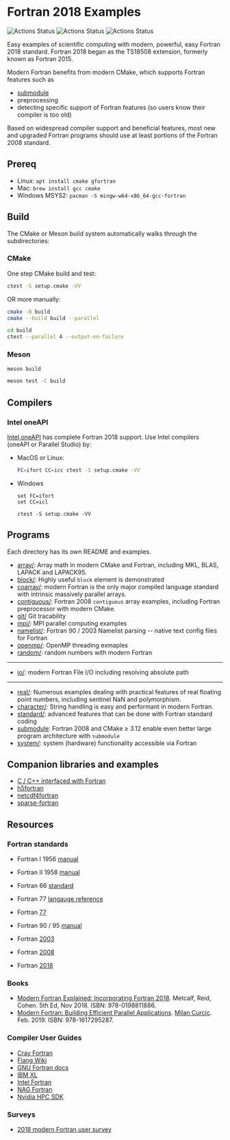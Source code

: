 # Fortran 2018 Examples

![Actions Status](https://github.com/scivision/fortran2018-examples/workflows/ci_linux/badge.svg)
![Actions Status](https://github.com/scivision/fortran2018-examples/workflows/ci_windows/badge.svg)
![Actions Status](https://github.com/scivision/fortran2018-examples/workflows/ci_macos/badge.svg)

Easy examples of scientific computing with modern, powerful, easy Fortran 2018 standard.
Fortran 2018 began as the TS18508 extension, formerly known as Fortran 2015.

Modern Fortran benefits from modern CMake, which supports Fortran features such as

* [submodule](https://github.com/scivision/fortran-submodule)
* preprocessing
* detecting specific support of Fortran features (so users know their compiler is too old)

Based on widespread compiler support and beneficial features, most new and upgraded Fortran programs should use at least portions of the Fortran 2008 standard.

## Prereq

* Linux: `apt install cmake gfortran`
* Mac: `brew install gcc cmake`
* Windows MSYS2: `pacman -S mingw-w64-x86_64-gcc-fortran`

## Build

The CMake or Meson build system automatically walks through the subdirectories:

### CMake

One step CMake build and test:

```sh
ctest -S setup.cmake -VV
```

OR more manually:

```sh
cmake -B build
cmake --build build --parallel

cd build
ctest --parallel 4 --output-on-failure
```

### Meson

```sh
meson build

meson test -C build
```

## Compilers

### Intel oneAPI

[Intel oneAPI](https://www.scivision.dev/intel-oneapi-fortran-install)
has complete Fortran 2018 support.
Use Intel compilers  (oneAPI or Parallel Studio) by:


* MacOS or Linux:

    ```sh
    FC=ifort CC=icc ctest -S setup.cmake -VV
    ```
* Windows

    ```post
    set FC=ifort
    set CC=icl

    ctest -S setup.cmake -VV
    ```

## Programs

Each directory has its own README and examples.

* [array/](./array): Array math in modern CMake and Fortran, including MKL, BLAS, LAPACK and LAPACK95.
* [block/](./block): Highly useful `block` element is demonstrated
* [coarray/](./coarray): modern Fortran is the only major compiled language standard with intrinsic massively parallel arrays.
* [contiguous/](./contiguous): Fortran 2008 `contiguous` array examples, including Fortran preprocessor with modern CMake.
* [git/](./git) Git tracability
* [mpi/](./mpi): MPI parallel computing examples
* [namelist/](./namelist): Fortran 90 / 2003 Namelist parsing -- native text config files for Fortran
* [openmp/](./openmp): OpenMP threading exmaples
* [random/](./random): random numbers with modern Fortran

---

* [io/](./io): modern Fortran File I/O including resolving absolute path

---

* [real/](./real): Numerous examples dealing with practical features of real floating point numbers, including sentinel NaN and polymorphism.
* [character/](./character): String handling is easy and performant in modern Fortran.
* [standard/](./standard): advanced features that can be done with Fortran standard coding
* [submodule](https://github.com/scivision/fortran-submodule): Fortran 2008 and CMake &ge; 3.12 enable even better large program architecture with `submodule`
* [system/](./system): system (hardware) functionality accessible via Fortran

## Companion libraries and examples

* [C / C++ interfaced with Fortran](https://github.com/scivision/fortran-c-cpp-interface)
* [h5fortran](https://github.com/scivision/h5fortran)
* [netcdf4fortran](https://github.com/scivision/netcdf4fortran)
* [sparse-fortran](https://github.com/scivision/sparse-fortran)


## Resources

### Fortran standards

* Fortran I 1956 [manual](https://www.fortran.com/FortranForTheIBM704.pdf)
* Fortran II 1958 [manual](http://archive.computerhistory.org/resources/text/Fortran/102653989.05.01.acc.pdf)

* Fortran 66 [standard](http://web.eah-jena.de/~kleine/history/languages/ansi-x3dot9-1966-Fortran66.pdf)

* Fortran 77 [langauge reference](http://physik.uibk.ac.at/hephy/praktikum/fortran_manual.pdf)
* Fortran [77](http://www.fortran.com/F77_std/f77_std.html)

* Fortran 90 / 95 [manual](http://www.chem.ucl.ac.uk/resources/history/people/vanmourik/images/Fortran%2095-manual.pdf)

* Fortran [2003](https://wg5-fortran.org/f2003.html)
* Fortran [2008](https://wg5-fortran.org/f2008.html)
* Fortran [2018](https://wg5-fortran.org/f2018.html)

### Books

* [Modern Fortran Explained: Incorporating Fortran 2018](https://global.oup.com/academic/product/modern-fortran-explained-9780198811886).
  Metcalf, Reid, Cohen. 5th Ed, Nov 2018. ISBN:  978-0198811886.
* [Modern Fortran: Building Efficient Parallel Applications](https://www.manning.com/books/modern-fortran).
  [Milan Curcic](https://twitter.com/realmilancurcic).
  Feb. 2019. ISBN: 978-1617295287.

### Compiler User Guides

* [Cray Fortran](http://pubs.cray.com/content/S-3901/8.7/cray-fortran-reference-manual/fortran-compiler-introduction)
* [Flang Wiki](https://github.com/flang-compiler/flang/wiki)
* [GNU Fortran docs](https://gcc.gnu.org/onlinedocs/)
* [IBM XL](https://www-01.ibm.com/support/docview.wss?uid=swg27036672)
* [Intel Fortran](https://software.intel.com/en-us/fortran-compiler-developer-guide-and-reference)
* [NAG Fortran](https://www.nag.com/nagware/np/r62_doc/manual/compiler.html)
* [Nvidia HPC SDK](https://docs.nvidia.com/hpc-sdk/index.html)

### Surveys

* [2018 modern Fortran user survey](http://www.fortran.bcs.org/2018/FortranBenefitsSurvey_interimrep_Aug2018.pdf)
